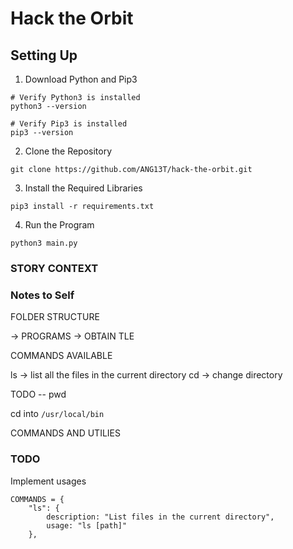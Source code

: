 # Hack the Orbit

## Setting Up

1. Download Python and Pip3

```
# Verify Python3 is installed
python3 --version

# Verify Pip3 is installed
pip3 --version
```

2. Clone the Repository

```
git clone https://github.com/ANG13T/hack-the-orbit.git
```

3. Install the Required Libraries

```
pip3 install -r requirements.txt
```

4. Run the Program

```
python3 main.py
```


### STORY CONTEXT

### Notes to Self
FOLDER STRUCTURE

-> PROGRAMS
-> OBTAIN TLE

COMMANDS AVAILABLE

ls -> list all the files in the current directory
cd -> change directory

TODO -- 
pwd

cd into `/usr/local/bin`

COMMANDS AND UTILIES 


### TODO
Implement usages

```
COMMANDS = {
    "ls": {
        description: "List files in the current directory",
        usage: "ls [path]"
    },
```
